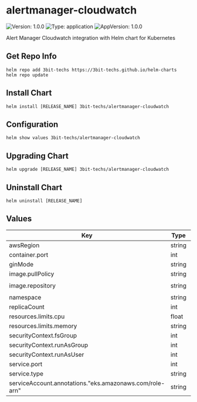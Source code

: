 # alertmanager-cloudwatch

![Version: 1.0.0](https://img.shields.io/badge/Version-1.0.0-informational?style=flat-square) ![Type: application](https://img.shields.io/badge/Type-application-informational?style=flat-square) ![AppVersion: 1.0.0](https://img.shields.io/badge/AppVersion-1.0.0-informational?style=flat-square)

Alert Manager Cloudwatch integration with Helm chart for Kubernetes

## Get Repo Info
```console
helm repo add 3bit-techs https://3bit-techs.github.io/helm-charts
helm repo update
```

## Install Chart
```console
helm install [RELEASE_NAME] 3bit-techs/alertmanager-cloudwatch
```

## Configuration
```console
helm show values 3bit-techs/alertmanager-cloudwatch
```

## Upgrading Chart
```console
helm upgrade [RELEASE_NAME] 3bit-techs/alertmanager-cloudwatch
```

## Uninstall Chart
```console
helm uninstall [RELEASE_NAME]
```

## Values

| Key | Type | Default | Description |
|-----|------|---------|-------------|
| awsRegion | string | `"us-east-1"` |  |
| container.port | int | `8077` |  |
| ginMode | string | `"release"` |  |
| image.pullPolicy | string | `"Always"` |  |
| image.repository | string | `"3bittechs/alertmanager-cloudwatch:latest"` |  |
| namespace | string | `"monitoring"` |  |
| replicaCount | int | `1` |  |
| resources.limits.cpu | float | `0.1` |  |
| resources.limits.memory | string | `"50Mi"` |  |
| securityContext.fsGroup | int | `472` |  |
| securityContext.runAsGroup | int | `472` |  |
| securityContext.runAsUser | int | `472` |  |
| service.port | int | `80` |  |
| service.type | string | `"ClusterIP"` |  |
| serviceAccount.annotations."eks.amazonaws.com/role-arn" | string | `"arn:aws:iam::123456789123:role/xyz"` |  |
